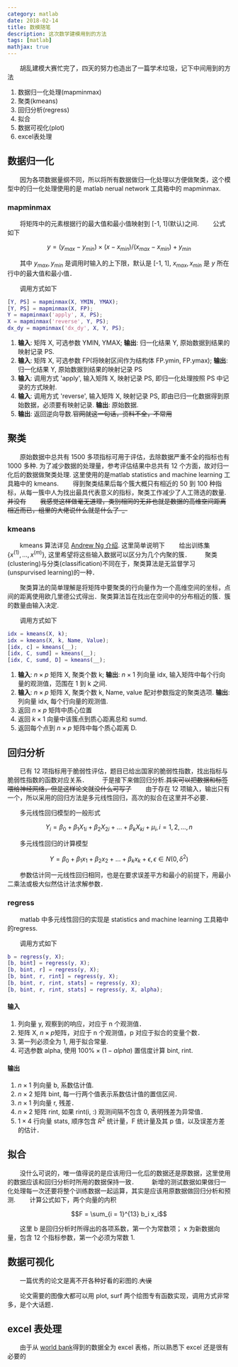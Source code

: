 ```yaml
---
category: matlab
date: 2018-02-14
title: 数模随笔
description: 这次数学建模用到的方法
tags: [matlab]
mathjax: true
---
```


　　胡乱建模大赛忙完了，四天的努力也造出了一篇学术垃圾，记下中间用到的方法

1. 数据归一化处理(mapminmax)
2. 聚类(kmeans)
3. 回归分析(regress)
4. 拟合
5. 数据可视化(plot)
6. excel表处理

## 数据归一化

　　因为各项数据量纲不同，所以将所有数据做归一化处理以方便做聚类，这个模型中的归一化处理使用的是 matlab nerual network 工具箱中的 mapminmax.

### mapminmax

　　将矩阵中的元素根据行的最大值和最小值映射到 [-1, 1]\(默认)之间.
　　公式如下

$$y = (y_{max} - y_{min}) \times (x - x_{min}) / (x_{max} - x_{min}) + y_{min}$$

　　其中 $y_{max}, y_{min}$ 是调用时输入的上下限，默认是 [-1, 1], $x_{max}, x_{min}$ 是 $y$ 所在行中的最大值和最小值．

　　调用方式如下

```matlab
[Y, PS] = mapminmax(X, YMIN, YMAX);
[Y, PS] = mapminmax(X, FP);
Y = mapminmax('apply', X, PS);
X = mapminmax('reverse', Y, PS);
dx_dy = mapminmax('dx_dy', X, Y, PS);
```

1. **输入**: 矩阵 X, 可选参数 YMIN, YMAX;  **输出**: 归一化结果 Y, 原始数据到结果的映射记录 PS.
2. **输入**: 矩阵 X, 可选参数 FP(将映射区间作为结构体 FP.ymin, FP.ymax);  **输出**: 归一化结果 Y, 原始数据到结果的映射记录 PS
3. **输入**: 调用方式 'apply', 输入矩阵 X, 映射记录 PS, 即归一化处理按照 PS 中记录的方式映射.
4. **输入**: 调用方式 'reverse', 输入矩阵 X, 映射记录 PS, 即由已归一化数据得到原始数据，必须要有映射记录.  **输出**: 原始数据.
5. **输出**: 返回逆向导数.~~官网就这一句话，资料不全，不常用~~

## 聚类

　　原始数据中总共有 1500 多项指标可用于评估，去除数据严重不全的指标也有 1000 多种. 为了减少数据的处理量，参考评估结果中总共有 12 个方面，故对归一化后的数据做聚类处理. 这里使用的是matlab statistics and machine learning 工具箱中的 kmeans.
　　得到聚类结果后每个簇大概只有相近的 50 到 100 种指标，从每一簇中人为找出最具代表意义的指标，聚类工作减少了人工筛选的数量.~~并没有~~
　　~~我感觉这样做毫无道理，类别相同的无非也就是数据的高维空间距离相近而已，组里的大佬说什么就是什么了-_-~~

### kmeans

　　kmeans 算法详见 [Andrew Ng 介绍](http://cs229.stanford.edu/notes/cs229-notes7a.pdf). 这里简单说明下
　　给出训练集 $\{x^{(1)}, ..., x^{(m)}\}$, 这里希望将这些输入数据可以区分为几个内聚的簇．
　　聚类(clustering)与分类(classification)不同在于，聚类算法是无监督学习(unspurvised learning)的一种．

　　聚类算法的简单理解是将矩阵中要聚类的行向量作为一个高维空间的坐标，点间的距离使用欧几里德公式得出．聚类算法旨在找出在空间中的分布相近的簇．簇的数量由输入决定.

　　调用方式如下

```matlab
idx = kmeans(X, k);
idx = kmeans(X, k, Name, Value);
[idx, c] = kmeans(__);
[idx, C, sumd] = kmeans(__);
[idx, C, sumd, D] = kmeans(__);
```

1. **输入**: $n \times p$ 矩阵 X, 聚类个数 k;  **输出**: $n \times 1$ 列向量 idx, 输入矩阵中每个行向量的观测值，范围在 1 到 k 之间.
2. **输入**: $n \times p$ 矩阵 X, 聚类个数 k, Name, value 配对参数指定的聚类选项.  **输出**: 列向量 idx, 每个行向量的观测值.
3. 返回 $n \times p$ 矩阵中质心位置
4. 返回 $k \times 1$ 向量中该簇点到质心距离总和 sumd.
5. 返回每个点到 $n \times p$ 矩阵中每个质心距离 D.

## 回归分析

　　已有 12 项指标用于脆弱性评估，题目已给出国家的脆弱性指数，找出指标与脆弱性指数的函数对应关系．
　　于是接下来做回归分析.~~其实可以把数据和标签喂给神经网络，但是这样论文就没什么可写了~~
　　由于存在 12 项输入，输出只有一个，所以采用的回归方法是多元线性回归，高次的拟合在这里并不必要．

　　多元线性回归模型的一般形式

$$Y_i = \beta_{0} + \beta_1 X_{1i} + \beta_2 X_{2i} + ... + \beta_k X_{ki} + \mu_i, i = 1, 2, ...,n $$

　　多元线性回归的计算模型

$$Y = \beta_0 + \beta_1 x_1 + \beta_2 x_2 + ... + \beta_k x_k + \epsilon, \epsilon \in N(0, \delta^2) $$

　　参数估计同一元线性回归相同，也是在要求误差平方和最小的前提下，用最小二乘法或极大似然估计法求解参数．

### regress

　　matlab 中多元线性回归的实现是 statistics and machine learning 工具箱中的regress.

　　调用方式如下

```matlab
b = regress(y, X);
[b, bint] = regress(y, X);
[b, bint, r] = regress(y, X);
[b, bint, r, rint] = regress(y, X);
[b, bint, r, rint, stats] = regress(y, X);
[b, bint, r, rint, stats] = regress(y, X, alpha);
```

#### 输入

1. 列向量 y, 观察到的响应，对应于 n 个观测值．
2. 矩阵 X, $n \times p$矩阵，对应于 n 个观测值，p 对应于拟合的变量个数．
3. 第一列必须全为 1, 用于拟合常量.
4. 可选参数 alpha, 使用 $100\% \times (1 - alpha)$ 置信度计算 bint, rint.

#### 输出

1. $n \times 1$ 列向量 b, 系数估计值.
2. $n \times 2$ 矩阵 bint, 每一行两个值表示系数估计值的置信区间．
3. $n \times 1$ 列向量 r, 残差．
4. $n \times 2$ 矩阵 rint, 如果 rint(i, :) 观测间隔不包含 0, 表明残差为异常值．
5. $1 \times 4$ 行向量 stats, 顺序包含 $R^2$ 统计量，F 统计量及其 p 值，以及误差方差的估计．

## 拟合

　　没什么可说的，唯一值得说的是应该用归一化后的数据还是原数据，这里使用的数据应该和回归分析时所用的数据保持一致．
　　新增的测试数据如果做归一化处理每一次还要将整个训练数据一起运算，其实是应该用原数据做回归分析和预测.
　　计算公式如下，两个向量的内积

$$F = \sum_{i = 1}^{13} b_i x_i$$

　　这里 b 是回归分析时所得出的各项系数，第一个为常数项； x 为新数据向量，包含 12 个指标参数，第一个必须为常数 1.

## 数据可视化

　　一篇优秀的论文是离不开各种好看的彩图的.~~大误~~

　　论文需要的图像大都可以用 plot, surf 两个绘图专有函数实现，调用方式非常多，是个大话题．

## excel 表处理

　　由于从 [world bank](https://data.worldbank.org.cn/)得到的数据全为 excel 表格，所以熟悉下 excel 还是很有必要的

<!--
> 　　我控告您无视爱情，　　一味逃避，　　唯唯诺诺，　　我判处您终生孤寂．
-->